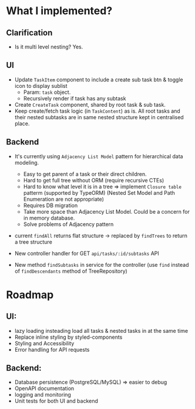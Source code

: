 # What I implemented?

## Clarification

- Is it multi level nesting? Yes.

## UI

- Update `TaskItem` component to include a create sub task btn & toggle icon to display sublist
  - Param: `task` object.
  - Recursively render if task has any subtask
- Create `CreateTask` component, shared by root task & sub task.
- Keep create/fetch task logic (in `TaskContent`) as is. All root tasks and their nested subtasks are in same nested structure kept in centralised place.

## Backend

- It's currently using `Adjacency List Model` pattern for hierarchical data modeling.

  - Easy to get parent of a task or their direct children.
  - Hard to get full tree without ORM (require recursive CTEs)
  - Hard to know what level it is in a tree
    => implement `Closure table` patterm (supported by TypeORM) (Nested Set Model and Path Enumeration are not appropriate)
  - Requires DB migration
  - Take more space than Adjacency List Model. Could be a concern for in memory database.
  - Solve problems of Adjacency pattern

- current `findAll` returns flat structure -> replaced by `findTrees` to return a tree structure
- New controller handler for GET `api/tasks/:id/subtasks` API
- New method `findSubtasks` in service for the controller (use `find` instead of `findDescendants` method of TreeRepository)

# Roadmap

## UI:

- lazy loading insteading load all tasks & nested tasks in at the same time
- Replace inline styling by styled-components
- Styling and Accessibility
- Error handling for API requests

## Backend:

- Database persistence (PostgreSQL/MySQL) => easier to debug
- OpenAPI documentation
- logging and monitoring
- Unit tests for both UI and backend
